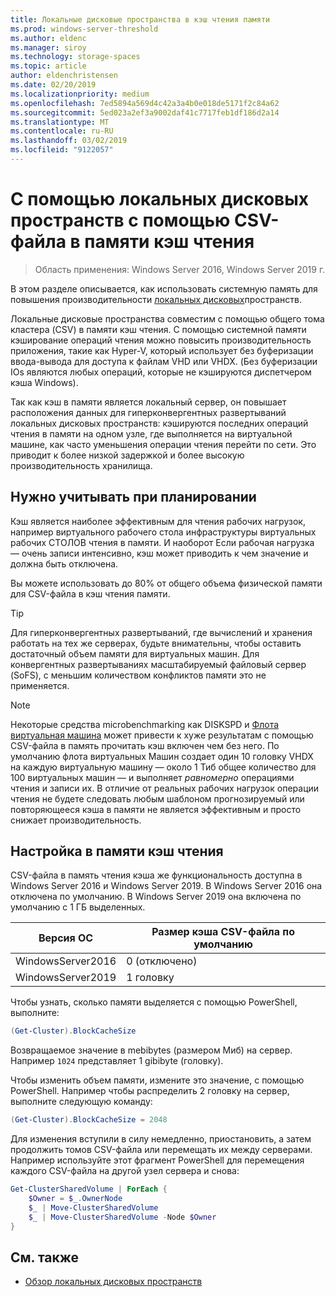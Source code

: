 ```yaml
---
title: Локальные дисковые пространства в кэш чтения памяти
ms.prod: windows-server-threshold
ms.author: eldenc
ms.manager: siroy
ms.technology: storage-spaces
ms.topic: article
author: eldenchristensen
ms.date: 02/20/2019
ms.localizationpriority: medium
ms.openlocfilehash: 7ed5894a569d4c42a3a4b0e018de5171f2c84a62
ms.sourcegitcommit: 5ed023a2ef3a9002daf41c7717feb1df186d2a14
ms.translationtype: MT
ms.contentlocale: ru-RU
ms.lasthandoff: 03/02/2019
ms.locfileid: "9122057"
---
```

# С помощью локальных дисковых пространств с помощью CSV-файла в памяти кэш чтения
> Область применения: Windows Server 2016, Windows Server 2019 г.

В этом разделе описывается, как использовать системную память для повышения производительности [локальных дисковых](storage-spaces-direct-overview.md)пространств.

Локальные дисковые пространства совместим с помощью общего тома кластера (CSV) в памяти кэш чтения. С помощью системной памяти кэширование операций чтения можно повысить производительность приложения, такие как Hyper-V, который использует без буферизации ввода-вывода для доступа к файлам VHD или VHDX. (Без буферизации IOs являются любых операций, которые не кэшируются диспетчером кэша Windows).

Так как кэш в памяти является локальный сервер, он повышает расположения данных для гиперконвергентных развертываний локальных дисковых пространств: кэшируются последних операций чтения в памяти на одном узле, где выполняется на виртуальной машине, как часто уменьшения операции чтения перейти по сети. Это приводит к более низкой задержкой и более высокую производительность хранилища.

## Нужно учитывать при планировании

Кэш является наиболее эффективным для чтения рабочих нагрузок, например виртуального рабочего стола инфраструктуры виртуальных рабочих СТОЛОВ чтения в памяти. И наоборот Если рабочая нагрузка — очень записи интенсивно, кэш может приводить к чем значение и должна быть отключена.

Вы можете использовать до 80% от общего объема физической памяти для CSV-файла в кэш чтения памяти.

  > [!TIP]
  > Для гиперконвергентных развертываний, где вычислений и хранения работать на тех же серверах, будьте внимательны, чтобы оставить достаточный объем памяти для виртуальных машин. Для конвергентных развертываниях масштабируемый файловый сервер (SoFS), с меньшим количеством конфликтов памяти это не применяется.

  > [!NOTE]
  > Некоторые средства microbenchmarking как DISKSPD и [Флота виртуальная машина](https://github.com/Microsoft/diskspd/tree/master/Frameworks/VMFleet) может привести к хуже результатам с помощью CSV-файла в память прочитать кэш включен чем без него. По умолчанию флота виртуальных Машин создает один 10 головку VHDX на каждую виртуальную машину — около 1 Тиб общее количество для 100 виртуальных машин — и выполняет *равномерно* операциями чтения и записи их. В отличие от реальных рабочих нагрузок операции чтения не будете следовать любым шаблоном прогнозируемый или повторяющееся кэша в памяти не является эффективным и просто снижает производительность.

## Настройка в памяти кэш чтения

CSV-файла в память чтения кэша же функциональность доступна в Windows Server 2016 и Windows Server 2019. В Windows Server 2016 она отключена по умолчанию. В Windows Server 2019 она включена по умолчанию с 1 ГБ выделенных.

| Версия ОС          | Размер кэша CSV-файла по умолчанию |
|---------------------|------------------------|
| WindowsServer2016 | 0 (отключено)           |
| WindowsServer2019 | 1 головку                   |

Чтобы узнать, сколько памяти выделяется с помощью PowerShell, выполните:

```PowerShell
(Get-Cluster).BlockCacheSize
```

Возвращаемое значение в mebibytes (размером Миб) на сервер. Например `1024` представляет 1 gibibyte (головку).

Чтобы изменить объем памяти, измените это значение, с помощью PowerShell. Например чтобы распределить 2 головку на сервер, выполните следующую команду:

```PowerShell
(Get-Cluster).BlockCacheSize = 2048
```

Для изменения вступили в силу немедленно, приостановить, а затем продолжить томов CSV-файла или перемещать их между серверами. Например используйте этот фрагмент PowerShell для перемещения каждого CSV-файла на другой узел сервера и снова:

```PowerShell
Get-ClusterSharedVolume | ForEach {
    $Owner = $_.OwnerNode
    $_ | Move-ClusterSharedVolume
    $_ | Move-ClusterSharedVolume -Node $Owner
}
```

## См. также

- [Обзор локальных дисковых пространств](storage-spaces-direct-overview.md)
